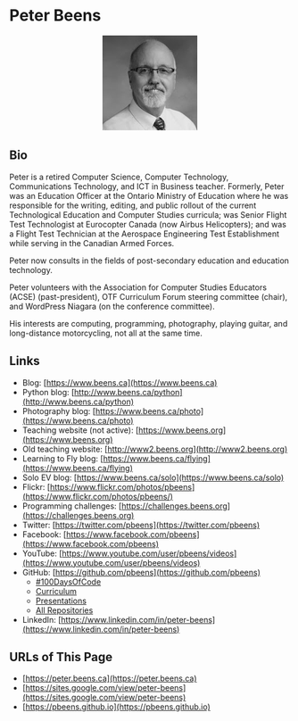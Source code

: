 # Peter Beens

<p align="center">
<img src="./images/Peter-Beens.png" alt="Peter Beens">
</p>

## Bio

Peter is a retired Computer Science, Computer Technology, Communications Technology, and ICT in Business teacher. Formerly, Peter was an Education Officer at the Ontario Ministry of Education where he was responsible for the writing, editing, and public rollout of the current Technological Education and Computer Studies curricula; was Senior Flight Test Technologist at Eurocopter Canada (now Airbus Helicopters); and was a Flight Test Technician at the Aerospace Engineering Test Establishment while serving in the Canadian Armed Forces.

Peter now consults in the fields of post-secondary education and education technology.

Peter volunteers with the Association for Computer Studies Educators (ACSE) (past-president), OTF Curriculum Forum steering committee (chair), and WordPress Niagara (on the conference committee).

His interests are computing, programming, photography, playing guitar, and long-distance motorcycling, not all at the same time.

## Links

- Blog: [https://www.beens.ca](https://www.beens.ca)
- Python blog: [http://www.beens.ca/python](http://www.beens.ca/python)
- Photography blog: [https://www.beens.ca/photo](https://www.beens.ca/photo)
- Teaching website (not active): [https://www.beens.org](https://www.beens.org)
- Old teaching website: [http://www2.beens.org](http://www2.beens.org)
- Learning to Fly blog: [https://www.beens.ca/flying](https://www.beens.ca/flying)
- Solo EV blog: [https://www.beens.ca/solo](https://www.beens.ca/solo)
- Flickr: [https://www.flickr.com/photos/pbeens](https://www.flickr.com/photos/pbeens/)
- Programming challenges: [https://challenges.beens.org](https://challenges.beens.org)
- Twitter: [https://twitter.com/pbeens](https://twitter.com/pbeens)
- Facebook: [https://www.facebook.com/pbeens](https://www.facebook.com/pbeens)
- YouTube: [https://www.youtube.com/user/pbeens/videos](https://www.youtube.com/user/pbeens/videos)
- GitHub: [https://github.com/pbeens](https://github.com/pbeens)
  - [#100DaysOfCode](https://github.com/pbeens/100DaysOfCode)
  - [Curriculum](https://github.com/pbeens/Curriculum)
  - [Presentations](https://github.com/pbeens/Presentations)
  - [All Repositories](https://github.com/pbeens?tab=repositories)
- LinkedIn: [https://www.linkedin.com/in/peter-beens](https://www.linkedin.com/in/peter-beens)

## URLs of This Page

- [https://peter.beens.ca](https://peter.beens.ca)
- [https://sites.google.com/view/peter-beens](https://sites.google.com/view/peter-beens)
- [https://pbeens.github.io](https://pbeens.github.io)
